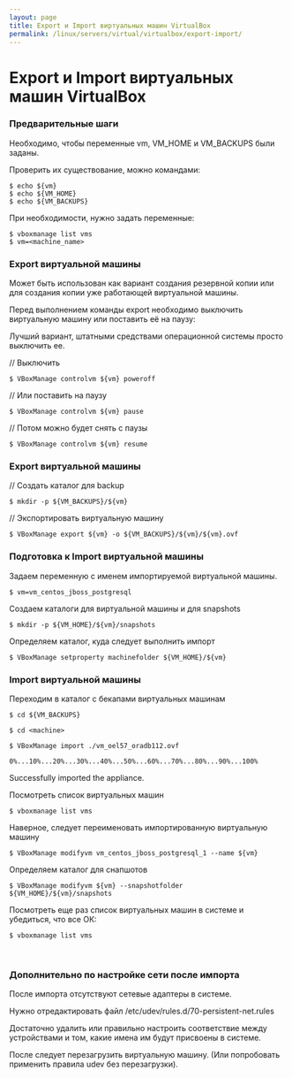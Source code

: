```yaml
---
layout: page
title: Export и Import виртуальных машин VirtualBox
permalink: /linux/servers/virtual/virtualbox/export-import/
---
```



# Export и Import виртуальных машин VirtualBox

### Предварительные шаги

Необходимо, чтобы переменные vm, VM_HOME и VM_BACKUPS были заданы.

Проверить их существование, можно командами:

    $ echo ${vm}
    $ echo ${VM_HOME}
    $ echo ${VM_BACKUPS}

При необходимости, нужно задать переменные:

    $ vboxmanage list vms
    $ vm=<machine_name>


### Export виртуальной машины

Может быть использован как вариант создания резервной копии или для создания копии уже работающей виртуальной машины.

Перед выполнением команды export необходимо выключить виртуальную машину или поставить её на паузу:

Лучший вариант, штатными средствами операционной системы просто выключить ее.

// Выключить

    $ VBoxManage controlvm ${vm} poweroff

// Или поставить на паузу

    $ VBoxManage controlvm ${vm} pause

// Потом можно будет снять с паузы

    $ VBoxManage controlvm ${vm} resume


### Export виртуальной машины

// Создать каталог для backup

    $ mkdir -p ${VM_BACKUPS}/${vm}

// Экспортировать виртуальную машину

    $ VBoxManage export ${vm} -o ${VM_BACKUPS}/${vm}/${vm}.ovf



### Подготовка к Import виртуальной машины

Задаем переменную с именем импортируемой виртуальной машины.

    $ vm=vm_centos_jboss_postgresql

Создаем каталоги для виртуальной машины  и для snapshots

    $ mkdir -p ${VM_HOME}/${vm}/snapshots

Определяем каталог, куда следует выполнить импорт

    $ VBoxManage setproperty machinefolder ${VM_HOME}/${vm}


### Import виртуальной машины

Переходим в каталог с бекапами виртуальных машинам

    $ cd ${VM_BACKUPS}

    $ cd <machine>

    $ VBoxManage import ./vm_oel57_oradb112.ovf

    0%...10%...20%...30%...40%...50%...60%...70%...80%...90%...100%

Successfully imported the appliance.

Посмотреть список виртуальных машин

    $ vboxmanage list vms

Наверное, следует переименовать импортированную виртуальную машину

    $ VBoxManage modifyvm vm_centos_jboss_postgresql_1 --name ${vm}

Определяем каталог для снапшотов

    $ VBoxManage modifyvm ${vm} --snapshotfolder ${VM_HOME}/${vm}/snapshots

Посмотреть еще раз список виртуальных машин в системе и убедиться, что все ОК:

    $ vboxmanage list vms

<br/>

### Дополнительно по настройке сети после импорта

После импорта отсутствуют сетевые адаптеры в системе.

Нужно отредактировать файл /etc/udev/rules.d/70-persistent-net.rules

Достаточно удалить или правильно настроить соответствие между устройствами и том, какие имена им будут присвоены в системе.

После следует перезагрузить виртуальную машину. (Или попробовать применить правила udev без перезагрузки).
